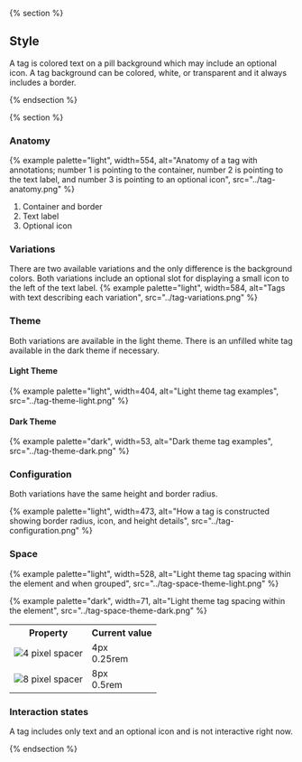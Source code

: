 {% section %}
## Style

A tag is colored text on a pill background which may include an optional icon. A tag background can be colored, white, or transparent and it always includes a border.

{% endsection %}

{% section %} 

### Anatomy
{% example palette="light",
           width=554,
           alt="Anatomy of a tag with annotations; number 1 is pointing to the container, number 2 is pointing to the text label, and number 3 is pointing to an optional icon",
           src="../tag-anatomy.png" %}
1. Container and border
2. Text label
3. Optional icon

### Variations

There are two available variations and the only difference is the background colors. Both variations include an optional slot for displaying a small icon to the left of the text label.
{% example palette="light",
           width=584,
           alt="Tags with text describing each variation",
           src="../tag-variations.png" %}

### Theme

Both variations are available in the light theme. There is an unfilled white tag available in the dark theme if necessary.

#### Light Theme
    
{% example palette="light",
        width=404,
        alt="Light theme tag examples",
        src="../tag-theme-light.png" %}

#### Dark Theme
{% example palette="dark",
        width=53,
        alt="Dark theme tag examples",
        src="../tag-theme-dark.png" %}

### Configuration

Both variations have the same height and border radius.

{% example palette="light",
        width=473,
        alt="How a tag is constructed showing border radius, icon, and height details",
        src="../tag-configuration.png" %}

### Space

{% example palette="light",
        width=528,
        alt="Light theme tag spacing within the element and when grouped",
        src="../tag-space-theme-light.png" %}

{% example palette="dark",
        width=71,
        alt="Light theme tag spacing within the element",
        src="../tag-space-theme-dark.png" %}

<table style="width:100%">
    <tr>
        <th>Property</th>
        <th>Current value</th>
    </tr>
    <tr>
        <td><img src="../tag-4px-spacer.png" alt="4 pixel spacer"></td>
        <td>4px<br>0.25rem</td>
    </tr>
    <tr>
         <td><img src="../tag-8px-spacer.png" alt="8 pixel spacer"></td>
        <td>8px<br>0.5rem</td>
    </tr>
</table>

### Interaction states

A tag includes only text and an optional icon and is not interactive right now.

{% endsection %}